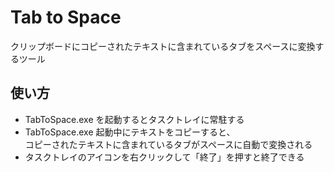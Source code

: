 # Tab to Space

クリップボードにコピーされたテキストに含まれているタブをスペースに変換するツール  

## 使い方

- TabToSpace.exe を起動するとタスクトレイに常駐する  
- TabToSpace.exe 起動中にテキストをコピーすると、  
コピーされたテキストに含まれているタブがスペースに自動で変換される  
- タスクトレイのアイコンを右クリックして「終了」を押すと終了できる  
